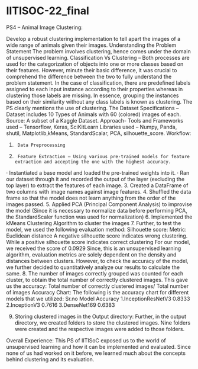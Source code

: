 # IITISOC-22_final
PS4 – Animal Image Clustering:

Develop a robust clustering implementation to tell apart the images of a wide range of animals given their images.
Understanding the Problem Statement
The problem involves clustering, hence comes under the domain of unsupervised learning.
Classification Vs Clustering – Both processes are used for the categorization of objects into one or more classes based on their features. However, minute their basic difference, it was crucial to comprehend the difference between the two to fully understand the problem statement.
In the case of classification, there are predefined labels assigned to each input instance according to their properties whereas in clustering those labels are missing. In essence, grouping the instances based on their similarity without any class labels is known as clustering.
The PS clearly mentions the use of clustering.
The Dataset
Specifications – Dataset includes 10 Types of Animals with 60 (colored) images of each.
Source: A subset of a Kaggle Dataset.
Approach-
Tools and Frameworks used – Tensorflow, Keras, SciKitLearn
Libraries used – Numpy, Panda, shutil, Matplotlib,kMeans, StandardScalar, PCA, silhouette_score.
Workflow:
1.  	Data Preprocessing
2.  	Feature Extraction – Using various pre-trained models for feature extraction and accepting the one with the highest accuracy.
·   	Instantiated a base model and loaded the pre-trained weights into it.
·   	Ran our dataset through it and recorded the output of the layer (excluding the top layer) to extract the features of each image.
3.  	Created a DataFrame of two columns with image names against image features.
4.  	Shuffled the data frame so that the model does not learn anything from the order of the images passed.
5.  	Applied PCA (Principal Component Analysis) to improvise the model
(Since it is necessary to normalize data before performing PCA, the StandardScaler function was used for normalization)
6.  	Implemented the kMeans Clustering Algorithm to cluster the images
7.  	Further, to test the model, we used the following evaluation method:
Silhouette score:
Metric: Euclidean distance
A negative silhouette score indicates wrong clustering.
While a positive silhouette score indicates correct clustering
For our model, we received the score of 0.0929
Since, this is an unsupervised learning algorithm, evaluation metrics are solely dependent on the density and distances between clusters. However, to check the accuracy of the model, we further decided to quantitatively analyze our results to calculate the same.
8.  	The number of images correctly grouped was counted for each cluster, to obtain the total number of correctly clustered images.
This gave us the accuracy: Total number of correctly clustered images/ Total number of images
Accuracy Chart:
The following is the accuracy chart for different models that we utilized:
Sr.no
   Model             Accuracy
1.InceptionResNetV3  0.8333
2.InceptionV3        0.7616
3.DenseNet169        0.6383

9. Storing clustered images in the Output directory:
Further, in the output directory, we created folders to store the clustered images.
Nine folders were created and the respective images were added to those folders.

Overall Experience:
This PS of IITISoC exposed us to the world of unsupervised learning and how it can be implemented and evaluated. Since none of us had worked on it before, we learned much about the concepts behind clustering and its evaluation.


 
 
 
 

 
 
 
 
 
